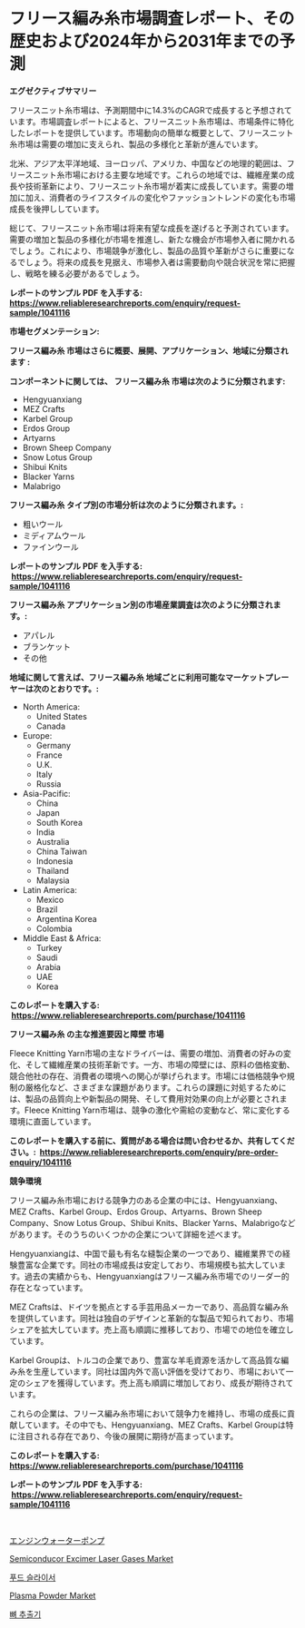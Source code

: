 <p><h1>フリース編み糸市場調査レポート、その歴史および2024年から2031年までの予測</h1></p><p><strong>エグゼクティブサマリー</strong></p>
<p><p>フリースニット糸市場は、予測期間中に14.3%のCAGRで成長すると予想されています。市場調査レポートによると、フリースニット糸市場は、市場条件に特化したレポートを提供しています。市場動向の簡単な概要として、フリースニット糸市場は需要の増加に支えられ、製品の多様化と革新が進んでいます。</p><p>北米、アジア太平洋地域、ヨーロッパ、アメリカ、中国などの地理的範囲は、フリースニット糸市場における主要な地域です。これらの地域では、繊維産業の成長や技術革新により、フリースニット糸市場が着実に成長しています。需要の増加に加え、消費者のライフスタイルの変化やファッショントレンドの変化も市場成長を後押ししています。</p><p>総じて、フリースニット糸市場は将来有望な成長を遂げると予測されています。需要の増加と製品の多様化が市場を推進し、新たな機会が市場参入者に開かれるでしょう。これにより、市場競争が激化し、製品の品質や革新がさらに重要になるでしょう。将来の成長を見据え、市場参入者は需要動向や競合状況を常に把握し、戦略を練る必要があるでしょう。</p></p>
<p><strong>レポートのサンプル PDF を入手する: <a href="https://www.reliableresearchreports.com/enquiry/request-sample/1041116">https://www.reliableresearchreports.com/enquiry/request-sample/1041116</a></strong></p>
<p><strong>市場セグメンテーション:</strong></p>
<p><strong> フリース編み糸 市場はさらに概要、展開、アプリケーション、地域に分類されます :</strong></p>
<p><strong>コンポーネントに関しては、 フリース編み糸 市場は次のように分類されます: &nbsp;</strong></p>
<p><ul><li>Hengyuanxiang</li><li>MEZ Crafts</li><li>Karbel Group</li><li>Erdos Group</li><li>Artyarns</li><li>Brown Sheep Company</li><li>Snow Lotus Group</li><li>Shibui Knits</li><li>Blacker Yarns</li><li>Malabrigo</li></ul></p>
<p><strong> フリース編み糸 タイプ別の市場分析は次のように分類されます。:</strong></p>
<p><ul><li>粗いウール</li><li>ミディアムウール</li><li>ファインウール</li></ul></p>
<p><strong>レポートのサンプル PDF を入手する: &nbsp;<a href="https://www.reliableresearchreports.com/enquiry/request-sample/1041116">https://www.reliableresearchreports.com/enquiry/request-sample/1041116</a></strong></p>
<p><strong> フリース編み糸 アプリケーション別の市場産業調査は次のように分類されます。:</strong></p>
<p><ul><li>アパレル</li><li>ブランケット</li><li>その他</li></ul></p>
<p><strong>地域に関して言えば、フリース編み糸 地域ごとに利用可能なマーケットプレーヤーは次のとおりです。:</strong></p>
<p><ul>
    <li>
        North America:
        <ul>
            <li>United States</li>
            <li>Canada</li>
        </ul>
    </li>
    <li>
        Europe:
        <ul>
            <li>Germany</li>
            <li>France</li>
            <li>U.K.</li>
            <li>Italy</li>
            <li>Russia</li>
        </ul>
    </li>
    <li>
        Asia-Pacific:
        <ul>
            <li>China</li>
            <li>Japan</li>
            <li>South Korea</li>
            <li>India</li>
            <li>Australia</li>
            <li>China Taiwan</li>
            <li>Indonesia</li>
            <li>Thailand</li>
            <li>Malaysia</li>
        </ul>
    </li>
    <li>
        Latin America:
        <ul>
            <li>Mexico</li>
            <li>Brazil</li>
            <li>Argentina Korea</li>
            <li>Colombia</li>
        </ul>
    </li>
    <li>
        Middle East & Africa:
        <ul>
            <li>Turkey</li>
            <li>Saudi</li>
            <li>Arabia</li>
            <li>UAE</li>
            <li>Korea</li>
        </ul>
    </li>
    </ul></p>
<p><strong>このレポートを購入する: &nbsp;<a href="https://www.reliableresearchreports.com/purchase/1041116">https://www.reliableresearchreports.com/purchase/1041116</a></strong></p>
<p><strong>フリース編み糸 の主な推進要因と障壁 市場</strong></p>
<p><p>Fleece Knitting Yarn市場の主なドライバーは、需要の増加、消費者の好みの変化、そして繊維産業の技術革新です。一方、市場の障壁には、原料の価格変動、競合他社の存在、消費者の環境への関心が挙げられます。市場には価格競争や規制の厳格化など、さまざまな課題があります。これらの課題に対処するためには、製品の品質向上や新製品の開発、そして費用対効果の向上が必要とされます。Fleece Knitting Yarn市場は、競争の激化や需給の変動など、常に変化する環境に直面しています。</p></p>
<p><strong>このレポートを購入する前に、質問がある場合は問い合わせるか、共有してください。:&nbsp; <a href="https://www.reliableresearchreports.com/enquiry/pre-order-enquiry/1041116">https://www.reliableresearchreports.com/enquiry/pre-order-enquiry/1041116</a></strong></p>
<p><strong>競争環境</strong></p>
<p><p>フリース編み糸市場における競争力のある企業の中には、Hengyuanxiang、MEZ Crafts、Karbel Group、Erdos Group、Artyarns、Brown Sheep Company、Snow Lotus Group、Shibui Knits、Blacker Yarns、Malabrigoなどがあります。そのうちのいくつかの企業について詳細を述べます。</p><p>Hengyuanxiangは、中国で最も有名な縫製企業の一つであり、繊維業界での経験豊富な企業です。同社の市場成長は安定しており、市場規模も拡大しています。過去の実績からも、Hengyuanxiangはフリース編み糸市場でのリーダー的存在となっています。</p><p>MEZ Craftsは、ドイツを拠点とする手芸用品メーカーであり、高品質な編み糸を提供しています。同社は独自のデザインと革新的な製品で知られており、市場シェアを拡大しています。売上高も順調に推移しており、市場での地位を確立しています。</p><p>Karbel Groupは、トルコの企業であり、豊富な羊毛資源を活かして高品質な編み糸を生産しています。同社は国内外で高い評価を受けており、市場において一定のシェアを獲得しています。売上高も順調に増加しており、成長が期待されています。</p><p>これらの企業は、フリース編み糸市場において競争力を維持し、市場の成長に貢献しています。その中でも、Hengyuanxiang、MEZ Crafts、Karbel Groupは特に注目される存在であり、今後の展開に期待が高まっています。</p></p>
<p><strong>このレポートを購入する: &nbsp; <a href="https://www.reliableresearchreports.com/purchase/1041116">https://www.reliableresearchreports.com/purchase/1041116</a></strong></p>
<p><strong>レポートのサンプル PDF を入手する: &nbsp;<a href="https://www.reliableresearchreports.com/enquiry/request-sample/1041116">https://www.reliableresearchreports.com/enquiry/request-sample/1041116</a></strong><strong></strong></p>
<p>&nbsp;</p>
<p><p><a href="https://medium.com/@hook46569/%E3%83%87%E3%82%B3%E3%83%BC%E3%83%87%E3%82%A3%E3%83%B3%E3%82%B0%E3%82%A8%E3%83%B3%E3%82%B8%E3%83%B3%E6%B0%B4%E3%83%9D%E3%83%B3%E3%83%97%E5%B8%82%E5%A0%B4%E3%83%A1%E3%83%88%E3%83%AA%E3%82%AF%E3%82%B9-%E5%B8%82%E5%A0%B4%E3%82%B7%E3%82%A7%E3%82%A2-%E3%83%88%E3%83%AC%E3%83%B3%E3%83%89-%E6%88%90%E9%95%B7%E3%83%91%E3%82%BF%E3%83%BC%E3%83%B3-8eac014dacb6">エンジンウォーターポンプ</a></p><p><a href="https://view.publitas.com/reportprime-1/semiconducor-excimer-laser-gases-market-provides-detailed-segmentation-of-this-market-based-on-type-application-and-region-and-forecast-for-the-period-from-2024-2031/">Semiconducor Excimer Laser Gases Market</a></p><p><a href="https://medium.com/@deanwytalter456/%EC%9D%8C%EC%8B%9D-%EC%A0%88%EB%8B%A8%EA%B8%B0-%EC%8B%9C%EC%9E%A5-%ED%86%B5%EC%B0%B0-%EC%8B%9C%EC%9E%A5-%EB%8F%99%ED%96%A5-%EC%84%B1%EC%9E%A5-2024%EB%85%84%EB%B6%80%ED%84%B0-2031%EB%85%84%EA%B9%8C%EC%A7%80-%EC%98%88%EC%B8%A1%EB%90%A8-fac61fc4908f">푸드 슬라이서</a></p><p><a href="https://github.com/lbird53714/Market-Research-Report-List-3/blob/main/plasma-powder-market.md">Plasma Powder Market</a></p><p><a href="https://medium.com/@deanwytalter456/%EB%BC%88-%EC%B6%94%EC%B6%9C%EA%B8%B0-%EC%8B%9C%EC%9E%A5-%EA%B7%9C%EB%AA%A8%EC%99%80-%EC%8B%9C%EC%9E%A5-%EB%8F%99%ED%96%A5-%EC%82%B0%EC%97%85-%EA%B0%9C%EC%9A%94-%EC%A0%84%EC%B2%B4-2024%EB%85%84%EB%B6%80%ED%84%B0-2031%EB%85%84%EA%B9%8C%EC%A7%80-c53ca21fd459">뼈 추출기</a></p></p>